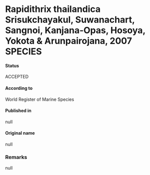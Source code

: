 Rapidithrix thailandica Srisukchayakul, Suwanachart, Sangnoi, Kanjana-Opas, Hosoya, Yokota & Arunpairojana, 2007 SPECIES
=======

#### Status
ACCEPTED

#### According to
World Register of Marine Species

#### Published in
null

#### Original name
null

### Remarks
null
